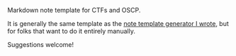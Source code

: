 Markdown note template for CTFs and OSCP.

It is generally the same template as the [note template generator I wrote](https://github.com/tera-si/CTF-Note-Template-Generator), but for folks that want to do it entirely manually.

Suggestions welcome!
